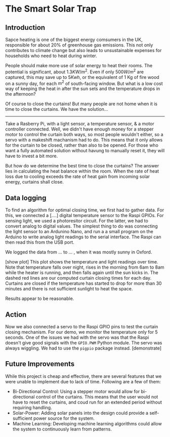 # The Smart Solar Trap


## Introduction

Sapce heating is one of the biggest energy comsumers in the UK, responsible for about 20% of greenhouse gas emissions. This not only contributes to climate change but also leads to unsustainable expenses for households who need to heat during winter.

People should make more use of solar energy to heat their rooms. The potential is significant, about $1.3 KW/m^2$. Even if only $500 W/m^2$ are captured, this may save up to $5 Kwh$, or the equivalent of 1 Kg of fire wood on a sunny day, for each $m^2$ of south-facing window. 
But what is a low cost way of keeping the heat in after the sun sets and the temperature drops in the afternoon? 

Of course to close the curtains! But many people are not home when it is time to close the curtains. We have the solution...

---

Take a Rasberry Pi, with a light sensor, a temperature sensor, & a motor controller connected.
Well, we didn't have enough money for a stepper motor to control the curtain both ways, so most people wouldn't either, so a servo with a makeshift machanism had to do. 
This means that it only allows for the curtain to be closed, rather than also to be opened. For those who want a fully automated solution without havung to manually reset it, they will have to invest a bit more.

But how do we determine the best time to close the curtains? The answer lies in calculating the heat balance within the room. When the rate of heat loss due to cooling exceeds the rate of heat gain from incoming solar energy, curtains shall close. 

## Data logging

To find an algorithm for optimal closing time, we first had to gather data.
For this, we connected a [....] digital temperature sensor to the Raspi GPIOs. For sensing light, we used a photoresitor circuit. For the latter, we had to convert analog to digital values. The simplest thing to do was connecting the light sensor to an Ardunino Nano, and run a a small program on the Arduino to write analog light readings to the serial interface. The Raspi can then read this from the USB port.

We logged the data from ... to  ... , when it was mostly sunny in Oxford.

[show plot]
This plot shows the temperature and light readings over time. Note that temperature falls over night, rises in the morning from 6am to 8am while the heater is running, and then falls again until the sun kicks in. 
The dashed red lines are our computed curtain closing times for each day. Curtains are closed if the temperature has started to drop for more than 30 minutes and there is not sufficient sunlight to heat the space.

Results appear to be reasonable. 

## Action

Now we also connected a servo to the Raspi GPIO pins to test the curtain closing mechanism. For our demo, we monitor the temperature only for 5 seconds.
One of the issues we had with the servo was that the Raspi doesn't give good signals with the `GPIO.PWM` Python module. The servo was always wiggling. We had to use the `pigpio` package instead. 
[demonstrate]

## Future Improvements

While this project is cheap and effective, there are several features that we were unable to implement due to lack of time. Following are a few of them:

- Bi-Directional Control: Using a stepper motor would allow for bi-directional control of the curtains. This means that the user would not have to reset the curtains, and coud run for an extended period without requiring handling.
- Solar-Power: Adding solar panels into the design could provide a self-sufficient power source for the system. 
- Machine Learning: Developing machine learning algorithms could allow the system to continuously learn from patterns.